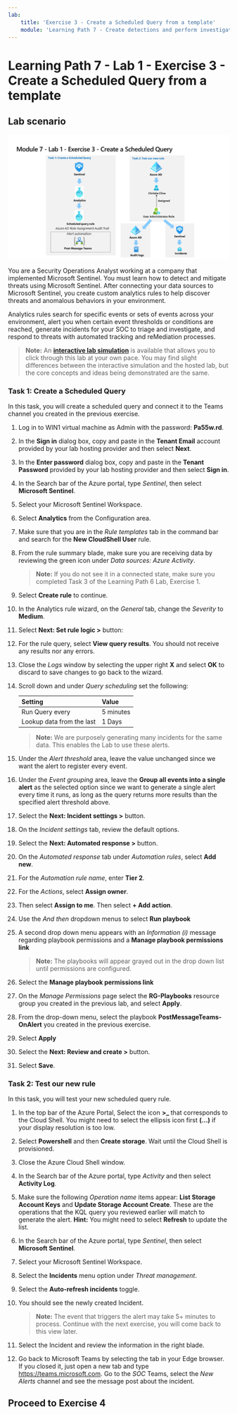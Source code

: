 ```yaml
---
lab:
    title: 'Exercise 3 - Create a Scheduled Query from a template'
    module: 'Learning Path 7 - Create detections and perform investigations using Microsoft Sentinel'
---
```


# Learning Path 7 - Lab 1 - Exercise 3 - Create a Scheduled Query from a template

## Lab scenario

![Lab overview.](../Media/SC-200-Lab_Diagrams_Mod7_L1_Ex3.png)

You are a Security Operations Analyst working at a company that implemented Microsoft Sentinel. You must learn how to detect and mitigate threats using Microsoft Sentinel. After connecting your data sources to Microsoft Sentinel, you create custom analytics rules to help discover threats and anomalous behaviors in your environment.

Analytics rules search for specific events or sets of events across your environment, alert you when certain event thresholds or conditions are reached, generate incidents for your SOC to triage and investigate, and respond to threats with automated tracking and reMediation processes.

>**Note:** An **[interactive lab simulation](https://mslabs.cloudguides.com/guides/SC-200%20Lab%20Simulation%20-%20Create%20a%20scheduled%20query)** is available that allows you to click through this lab at your own pace. You may find slight differences between the interactive simulation and the hosted lab, but the core concepts and ideas being demonstrated are the same. 


### Task 1: Create a Scheduled Query

In this task, you will create a scheduled query and connect it to the Teams channel you created in the previous exercise.

1. Log in to WIN1 virtual machine as Admin with the password: **Pa55w.rd**.  

1. In the **Sign in** dialog box, copy and paste in the **Tenant Email** account provided by your lab hosting provider and then select **Next**.

1. In the **Enter password** dialog box, copy and paste in the **Tenant Password** provided by your lab hosting provider and then select **Sign in**.

1. In the Search bar of the Azure portal, type *Sentinel*, then select **Microsoft Sentinel**.

1. Select your Microsoft Sentinel Workspace.

1. Select **Analytics** from the Configuration area.

1. Make sure that you are in the *Rule templates* tab in the command bar and search for the **New CloudShell User** rule.

1. From the rule summary blade, make sure you are receiving data by reviewing the green icon under *Data sources: Azure Activity*.

    >**Note:** If you do not see it in a connected state, make sure you completed Task 3 of the Learning Path 6 Lab, Exercise 1.

1. Select **Create rule** to continue.

1. In the Analytics rule wizard, on the *General* tab, change the *Severity* to **Medium**.

1. Select **Next: Set rule logic >** button:

1. For the rule query, select **View query results**. You should not receive any results nor any errors.

1. Close the *Logs* window by selecting the upper right **X** and select **OK** to discard to save changes to go back to the wizard.

1. Scroll down and under *Query scheduling* set the following:

    |Setting|Value|
    |---|---|
    |Run Query every|5 minutes|
    |Lookup data from the last|1 Days|

    >**Note:** We are purposely generating many incidents for the same data. This enables the Lab to use these alerts.

1. Under the *Alert threshold* area, leave the value unchanged since we want the alert to register every event.

1. Under the *Event grouping* area, leave the **Group all events into a single alert** as the selected option since we want to generate a single alert every time it runs, as long as the query returns more results than the specified alert threshold above.

1. Select the **Next: Incident settings >** button. 

1. On the *Incident settings* tab, review the default options.

1. Select the **Next: Automated response >** button.

1. On the *Automated response* tab under *Automation rules*, select **Add new**.

1. For the *Automation rule name*, enter **Tier 2**.

1. For the *Actions*, select **Assign owner**.

1. Then select **Assign to me**. Then select **+ Add action**.

1. Use the *And then* dropdown menus to select **Run playbook**

1. A second drop down menu appears with an *Information (i)* message regarding playbook permissions and a **Manage playbook permissions link**

    >**Note:** The playbooks will appear grayed out in the drop down list until permissions are configured.

1. Select the **Manage playbook permissions link**

1. On the *Manage Permissions* page select the **RG-Playbooks** resource group you created in the previous lab, and select **Apply**.

1. From the drop-down menu, select the playbook **PostMessageTeams-OnAlert** you created in the previous exercise.

1. Select **Apply**

1. Select the **Next: Review and create >** button.
  
1. Select **Save**.


### Task 2: Test our new rule

In this task, you will test your new scheduled query rule.

1. In the top bar of the Azure Portal, Select the icon **>_** that corresponds to the Cloud Shell. You might need to select the ellipsis icon first **(...)** if your display resolution is too low.

1. Select **Powershell** and then **Create storage**. Wait until the Cloud Shell is provisioned.

1. Close the Azure Cloud Shell window.

1. In the Search bar of the Azure portal, type *Activity* and then select **Activity Log**.

1. Make sure the following *Operation name* items appear: **List Storage Account Keys** and **Update Storage Account Create**. These are the operations that the KQL query you reviewed earlier will match to generate the alert. **Hint:** You might need to select **Refresh** to update the list.

1. In the Search bar of the Azure portal, type *Sentinel*, then select **Microsoft Sentinel**.

1. Select your Microsoft Sentinel Workspace.

1. Select the **Incidents** menu option under *Threat management*.

1. Select the **Auto-refresh incidents** toggle.

1. You should see the newly created Incident.

    >**Note:** The event that triggers the alert may take 5+ minutes to process. Continue with the next exercise, you will come back to this view later.

1. Select the Incident and review the information in the right blade.

1. Go back to Microsoft Teams by selecting the tab in your Edge browser. If you closed it, just open a new tab and type https://teams.microsoft.com. Go to the *SOC* Teams, select the *New Alerts* channel and see the message post about the incident.


## Proceed to Exercise 4
